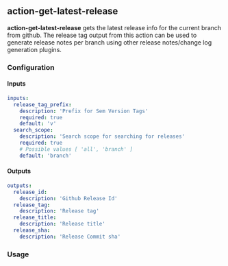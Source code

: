 ## action-get-latest-release
**action-get-latest-release** gets the latest release info for the current branch from github.
The release tag output from this action can be used to generate release notes per branch using other release notes/change log generation plugins.

### Configuration
#### Inputs
```yaml
inputs:
  release_tag_prefix:
    description: 'Prefix for Sem Version Tags'
    required: true
    default: 'v'
  search_scope:
    description: 'Search scope for searching for releases'
    required: true
    # Possible values [ 'all', 'branch' ]
    default: 'branch'
```
#### Outputs
```yaml
outputs:
  release_id:
    description: 'Github Release Id'
  release_tag:
    description: 'Release tag'
  release_title:
    description: 'Release title'
  release_sha:
    description: 'Release Commit sha'
```
### Usage

